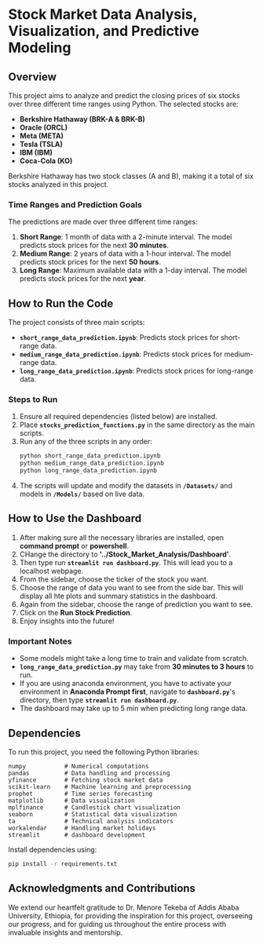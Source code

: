 # Stock Market Data Analysis, Visualization, and Predictive Modeling

## Overview
This project aims to analyze and predict the closing prices of six stocks over three different time ranges using Python. The selected stocks are:

- **Berkshire Hathaway (BRK-A & BRK-B)**
- **Oracle (ORCL)**
- **Meta (META)**
- **Tesla (TSLA)**
- **IBM (IBM)**
- **Coca-Cola (KO)**

Berkshire Hathaway has two stock classes (A and B), making it a total of six stocks analyzed in this project.

### **Time Ranges and Prediction Goals**
The predictions are made over three different time ranges:

1. **Short Range**: 1 month of data with a 2-minute interval. The model predicts stock prices for the next **30 minutes**.
2. **Medium Range**: 2 years of data with a 1-hour interval. The model predicts stock prices for the next **50 hours**.
3. **Long Range**: Maximum available data with a 1-day interval. The model predicts stock prices for the next **year**.

## **How to Run the Code**
The project consists of three main scripts:

- **`short_range_data_prediction.ipynb`**: Predicts stock prices for short-range data.
- **`medium_range_data_prediction.ipynb`**: Predicts stock prices for medium-range data.
- **`long_range_data_prediction.ipynb`**: Predicts stock prices for long-range data.

### **Steps to Run**
1. Ensure all required dependencies (listed below) are installed.
2. Place **`stocks_prediction_functions.py`** in the same directory as the main scripts.
3. Run any of the three scripts in any order:
   ```sh
   python short_range_data_prediction.ipynb
   python medium_range_data_prediction.ipynb
   python long_range_data_prediction.ipynb
   ```
4. The scripts will update and modify the datasets in **`/Datasets/`** and models in **`/Models/`** based on live data.

## **How to Use the Dashboard**
1. After making sure all the necessary libraries are installed, open **command prompt** or **powershell**.
2. CHange the directory to **'../Stock_Market_Analysis/Dashboard'**.
3. Then type run **`streamlit run dashboard.py`**. This will lead you to a localhost webpage.
4. From the sidebar, choose the ticker of the stock you want. 
5. Choose the range of data you want to see from the side bar. This will display all hte plots and summary statistics in the dashboard.
6. Again from the sidebar, choose the range of prediction you want to see.
7. Click on the **Run Stock Prediction**.
8. Enjoy insights into the future!

### **Important Notes**
- Some models might take a long time to train and validate from scratch.
- **`long_range_data_prediction.py`** may take from **30 minutes to 3 hours** to run.
- If you are using anaconda environment, you have to activate your environment in **Anaconda Prompt first**, navigate to **`dashboard.py`**'s directory, then type **`streamlit run dashboard.py`**.
- The dashboard may take up to 5 min when predicting long range data.

## **Dependencies**
To run this project, you need the following Python libraries:

```plaintext
numpy           # Numerical computations
pandas          # Data handling and processing
yfinance        # Fetching stock market data
scikit-learn    # Machine learning and preprocessing
prophet         # Time series forecasting
matplotlib      # Data visualization
mplfinance      # Candlestick chart visualization
seaborn         # Statistical data visualization
ta              # Technical analysis indicators
workalendar     # Handling market holidays
streamlit       # dashboard development
```
Install dependencies using:
```sh
pip install -r requirements.txt
```

## **Acknowledgments and Contributions**
We extend our heartfelt gratitude to Dr. Menore Tekeba of Addis Ababa University, Ethiopia, for providing the inspiration for this project, overseeing our progress, and for guiding us throughout the entire process with invaluable insights and mentorship.